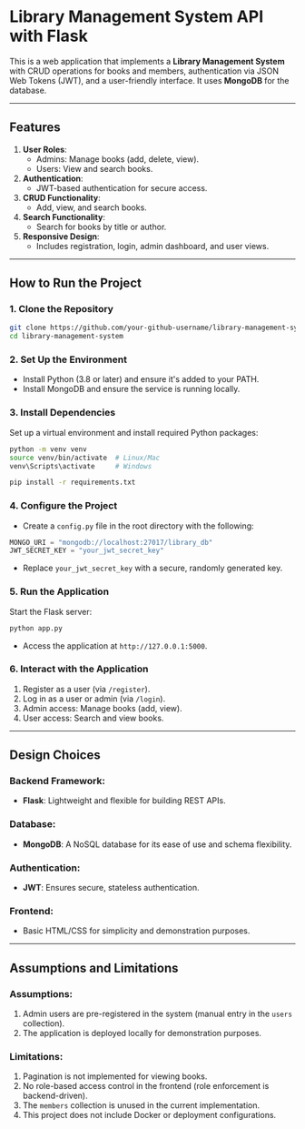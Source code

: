 # **Library Management System API with Flask**

This is a web application that implements a **Library Management System** with CRUD operations for books and members, authentication via JSON Web Tokens (JWT), and a user-friendly interface. It uses **MongoDB** for the database.

---

## **Features**
1. **User Roles**:
   - Admins: Manage books (add, delete, view).
   - Users: View and search books.
2. **Authentication**:
   - JWT-based authentication for secure access.
3. **CRUD Functionality**:
   - Add, view, and search books.
4. **Search Functionality**:
   - Search for books by title or author.
5. **Responsive Design**:
   - Includes registration, login, admin dashboard, and user views.

---

## **How to Run the Project**

### **1. Clone the Repository**
```bash
git clone https://github.com/your-github-username/library-management-system.git
cd library-management-system
```

### **2. Set Up the Environment**
- Install Python (3.8 or later) and ensure it's added to your PATH.
- Install MongoDB and ensure the service is running locally.

### **3. Install Dependencies**
Set up a virtual environment and install required Python packages:
```bash
python -m venv venv
source venv/bin/activate  # Linux/Mac
venv\Scripts\activate     # Windows

pip install -r requirements.txt
```

### **4. Configure the Project**
- Create a `config.py` file in the root directory with the following:
```python
MONGO_URI = "mongodb://localhost:27017/library_db"
JWT_SECRET_KEY = "your_jwt_secret_key"
```

- Replace `your_jwt_secret_key` with a secure, randomly generated key.

### **5. Run the Application**
Start the Flask server:
```bash
python app.py
```

- Access the application at `http://127.0.0.1:5000`.

### **6. Interact with the Application**
1. Register as a user (via `/register`).
2. Log in as a user or admin (via `/login`).
3. Admin access: Manage books (add, view).
4. User access: Search and view books.

---

## **Design Choices**

### **Backend Framework**:
- **Flask**: Lightweight and flexible for building REST APIs.

### **Database**:
- **MongoDB**: A NoSQL database for its ease of use and schema flexibility.

### **Authentication**:
- **JWT**: Ensures secure, stateless authentication.

### **Frontend**:
- Basic HTML/CSS for simplicity and demonstration purposes.

---

## **Assumptions and Limitations**

### **Assumptions**:
1. Admin users are pre-registered in the system (manual entry in the `users` collection).
2. The application is deployed locally for demonstration purposes.

### **Limitations**:
1. Pagination is not implemented for viewing books.
2. No role-based access control in the frontend (role enforcement is backend-driven).
3. The `members` collection is unused in the current implementation.
4. This project does not include Docker or deployment configurations.





